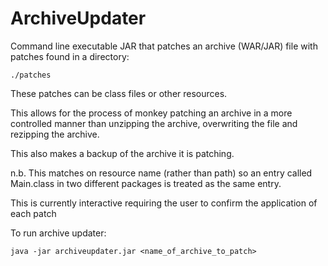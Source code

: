 ArchiveUpdater
==============

Command line executable JAR that patches an archive (WAR/JAR) file with patches found in a directory:

    ./patches

These patches can be class files or other resources.

This allows for the process of monkey patching an archive in a more controlled manner than unzipping
the archive, overwriting the file and rezipping the archive.

This also makes a backup of the archive it is patching.

n.b. This matches on resource name (rather than path) so an entry called Main.class in two different 
packages is treated as the same entry.  

This is currently interactive requiring the user to confirm the application of each patch

To run archive updater:

    java -jar archiveupdater.jar <name_of_archive_to_patch>


